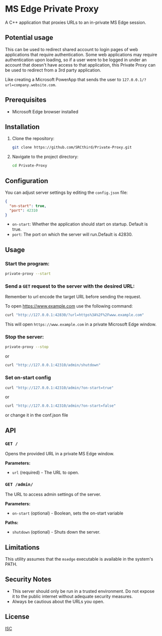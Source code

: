 # MS Edge Private Proxy

A C++ application that proxies URLs to an in-private MS Edge session.

## Potential usage

This can be used to redirect shared account to login pages of web applications that require authentication. Some web applications may require authentication upon loading, so if a user were to be logged in under an account that doesn't have access to that application, this Private Proxy can be used to redirect from a 3rd party application.

Like creating a Microsoft PowerApp that sends the user to `127.0.0.1/?url=company.website.com`.

## Prerequisites

- Microsoft Edge browser installed

## Installation

1. Clone the repository:

   ```bash
   git clone https://github.com/SRCthird/Private-Proxy.git
   ```

2. Navigate to the project directory:

   ```bash
   cd Private-Proxy
   ```

## Configuration

You can adjust server settings by editing the `config.json` file:

```json
{
  "on-start": true,
  "port": 42310
}
```

- `on-start`: Whether the application should start on startup. Default is true.
- `port`: The port on which the server will run.Default is 42830.

## Usage

### Start the program:
```bash
private-proxy --start
```

### Send a `GET` request to the server with the desired URL:

Remember to url encode the target URL before sending the request.

To open https://www.example.com use the following command:
```bash
curl "http://127.0.0.1:42830/?url=https%3A%2F%2Fwww.example.com"
```

This will open `https://www.example.com` in a private Microsoft Edge window.

### Stop the server:

```bash
private-proxy --stop
```
or
```bash
curl "http://127.0.0.1:42310/admin/shutdown"
```

### Set on-start config

```bash
curl "http://127.0.0.1:42310/admin/?on-start=true"
```
or 
```bash
curl "http://127.0.0.1:42310/admin/?on-start=false"
```
or change it in the conf.json file

## API

### `GET /`

Opens the provided URL in a private MS Edge window.

**Parameters:**

- `url` (required) - The URL to open.

### `GET /admin/`

The URL to access admin settings of the server.

**Parameters:**

- `on-start` (optional) - Boolean, sets the on-start variable

**Paths:**

- `shutdown` (optional) - Shuts down the server.

## Limitations

This utility assumes that the `msedge` executable is available in the system's PATH.

## Security Notes

- This server should only be run in a trusted environment. Do not expose it to the public internet without adequate security measures.
- Always be cautious about the URLs you open.

## License

[ISC](./LICENSE)
